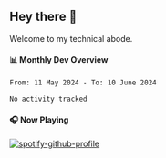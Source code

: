 ## Hey there 👋

Welcome to my technical abode.

#### 📊 Monthly Dev Overview
<!--START_SECTION:waka-->

```txt
From: 11 May 2024 - To: 10 June 2024

No activity tracked
```

<!--END_SECTION:waka-->

#### 🎧 Now Playing

[![spotify-github-profile](https://spotify-github-profile.vercel.app/api/view?uid=james2mid&cover_image=true&theme=natemoo-re)](https://open.spotify.com/user/james2mid?si=2b3baf2b09cb499e)
